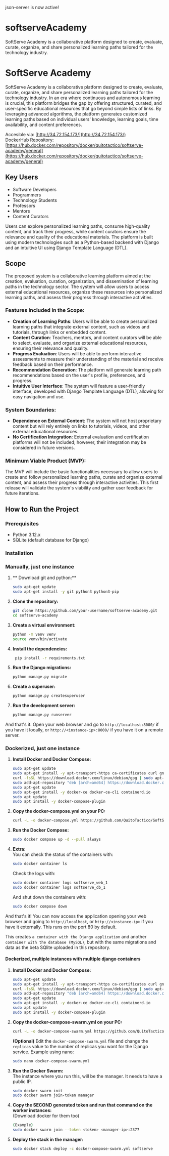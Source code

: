 json-server is now active!
# softserveAcademy
SoftServe Academy is a collaborative platform designed to create, evaluate, curate, organize, and share personalized learning paths tailored for the technology industry. 
# SoftServe Academy

SoftServe Academy is a collaborative platform designed to create, evaluate, curate, organize, and share personalized learning paths tailored for the technology industry. In an era where continuous and autonomous learning is crucial, this platform bridges the gap by offering structured, curated, and user-specific educational resources that go beyond simple lists of links. By leveraging advanced algorithms, the platform generates customized learning paths based on individual users' knowledge, learning goals, time availability, and content preferences.

Accesible via: [http://34.72.154.173/](http://34.72.154.173/)  
DockerHub Repository: [https://hub.docker.com/repository/docker/quitotactico/softserve-academy/general](https://hub.docker.com/repository/docker/quitotactico/softserve-academy/general)

## Key Users
- Software Developers
- Programmers
- Technology Students
- Professors
- Mentors
- Content Curators

Users can explore personalized learning paths, consume high-quality content, and track their progress, while content curators ensure the relevance and quality of the educational materials. The platform is built using modern technologies such as a Python-based backend with Django and an intuitive UI using Django Template Language (DTL).

## Scope
The proposed system is a collaborative learning platform aimed at the creation, evaluation, curation, organization, and dissemination of learning paths in the technology sector. The system will allow users to access external educational resources, organize these resources into personalized learning paths, and assess their progress through interactive activities.

### Features Included in the Scope:
- **Creation of Learning Paths**: Users will be able to create personalized learning paths that integrate external content, such as videos and tutorials, through links or embedded content.
- **Content Curation**: Teachers, mentors, and content curators will be able to select, evaluate, and organize external educational resources, ensuring their relevance and quality.
- **Progress Evaluation**: Users will be able to perform interactive assessments to measure their understanding of the material and receive feedback based on their performance.
- **Recommendation Generation**: The platform will generate learning path recommendations based on the user's profile, preferences, and progress.
- **Intuitive User Interface**: The system will feature a user-friendly interface, developed with Django Template Language (DTL), allowing for easy navigation and use.

### System Boundaries:
- **Dependence on External Content**: The system will not host proprietary content but will rely entirely on links to tutorials, videos, and other external educational resources.
- **No Certification Integration**: External evaluation and certification platforms will not be included; however, their integration may be considered in future versions.

### Minimum Viable Product (MVP):
The MVP will include the basic functionalities necessary to allow users to create and follow personalized learning paths, curate and organize external content, and assess their progress through interactive activities. This first release will validate the system's viability and gather user feedback for future iterations.

## How to Run the Project

### Prerequisites
- Python 3.12.x
- SQLite (default database for Django)

### Installation

### Manually, just one instance

1. ** Download git and python:**
    ```bash
    sudo apt-get update
    sudo apt-get install -y git python3 python3-pip
    ```

2. **Clone the repository:**
   ```bash
   git clone https://github.com/your-username/softserve-academy.git
   cd softserve-academy
   ```

3. **Create a virtual environment:**
   ```bash
   python -m venv venv
   source venv/bin/activate
   ```

4. **Install the dependencies:**
   ```bash
    pip install -r requirements.txt
    ```

5. **Run the Django migrations:**
    ```bash
    python manage.py migrate
    ```

6. **Create a superuser:**
    ```bash
    python manage.py createsuperuser
    ```

7. **Run the development server:**
    ```bash
    python manage.py runserver
    ```

And that's it. Open your web browser and go to `http://localhost:8000/` if you have it locally, or `http://<instance-ip>:8000/` if you have it on a remote server.

### Dockerized, just one instance

1. **Install Docker and Docker Compose:**
    ```bash
    sudo apt-get update 
    sudo apt-get install -y apt-transport-https ca-certificates curl gnupg2 software-properties-common 
    curl -fsSL https://download.docker.com/linux/debian/gpg | sudo apt-key add - 
    sudo add-apt-repository "deb [arch=amd64] https://download.docker.com/linux/debian buster stable" 
    sudo apt-get update 
    sudo apt-get install -y docker-ce docker-ce-cli containerd.io
    sudo apt update
    sudo apt install -y docker-compose-plugin
    ```

2. **Copy the docker-compose.yml on your PC:**
    ```bash
    curl -L -o docker-compose.yml https://github.com/QuitoTactico/SoftServe-Academy/raw/main/docker-compose.yml
    ```

3. **Run the Docker Compose:**
    ```bash
    sudo docker compose up -d --pull always
    ```

4. **Extra:**  
    You can check the status of the containers with:  
    ```bash
    sudo docker container ls
    ```  
    Check the logs with:  
    ```bash
    sudo docker container logs softserve_web_1
    sudo docker container logs softserve_db_1
    ```  
    And shut down the containers with:  
    ```bash
    sudo docker compose down
    ```

And that's it! You can now access the application opening your web browser and going to `http://localhost`, or `http://<instance-ip>` if you have it externally. This runs on the port 80 by default.

This creates `a container with the Django application` and another `container with the database (MySQL)`, but with the same migrations and data as the beta SQlite uploaded in this repository.

#### Dockerized, multiple instances with multiple django containers

1. **Install Docker and Docker Compose:**
    ```bash
    sudo apt-get update 
    sudo apt-get install -y apt-transport-https ca-certificates curl gnupg2 software-properties-common 
    curl -fsSL https://download.docker.com/linux/debian/gpg | sudo apt-key add - 
    sudo add-apt-repository "deb [arch=amd64] https://download.docker.com/linux/debian buster stable" 
    sudo apt-get update 
    sudo apt-get install -y docker-ce docker-ce-cli containerd.io
    sudo apt update
    sudo apt install -y docker-compose-plugin
    ```

2. **Copy the docker-compose-swarm.yml on your PC:**
    ```bash
    curl -L -o docker-compose-swarm.yml https://github.com/QuitoTactico/SoftServe-Academy/raw/main/docker-compose-swarm.yml
    ```

    **(Optional)**
    Edit the `docker-compose-swarm.yml` file and change the `replicas` value to the number of replicas you want for the Django service. Example using nano:
    ```bash
    sudo nano docker-compose-swarm.yml
    ```


3. **Run the Docker Swarm:**  
    The instance where you run this, will be the manager. It needs to have a public IP.
    ```bash
    sudo docker swarm init
    sudo docker swarm join-token manager
    ```

4. **Copy the SECOND generated token and run that command on the worker instances:**  
    (Download docker for them too)
    ```bash
    (Example)
    sudo docker swarm join --token <token> <manager-ip>:2377
    ```

5. **Deploy the stack in the manager:**
    ```bash
    sudo docker stack deploy -c docker-compose-swarm.yml softserve
    ```




